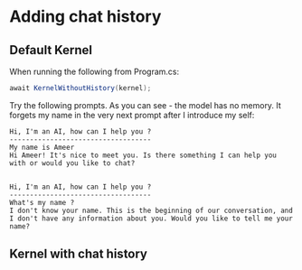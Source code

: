 # Adding chat history

## Default Kernel

When running the following from Program.cs:

```csharp
await KernelWithoutHistory(kernel);
```

Try the following prompts. As you can see - the model has no memory. It forgets my name in the very next prompt after I introduce my self:


```43
Hi, I'm an AI, how can I help you ?
-----------------------------------
My name is Ameer
Hi Ameer! It's nice to meet you. Is there something I can help you with or would you like to chat?


Hi, I'm an AI, how can I help you ?
-----------------------------------
What's my name ?
I don't know your name. This is the beginning of our conversation, and I don't have any information about you. Would you like to tell me your name?
```

## Kernel with chat history
